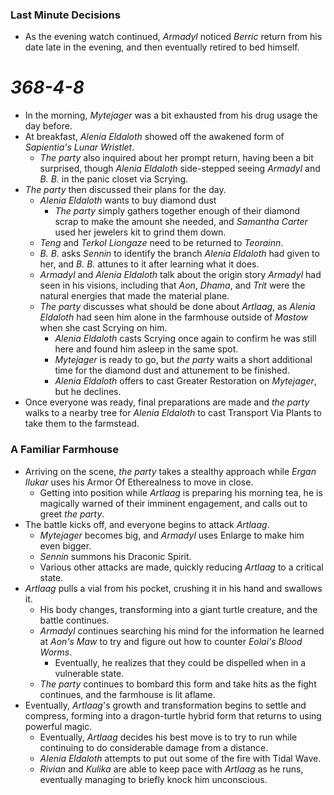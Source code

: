 ### Last Minute Decisions

* As the evening watch continued, *Armadyl* noticed *Berric* return from his date late in the evening, and then eventually retired to bed himself.

# *368-4-8*

* In the morning, *Mytejager* was a bit exhausted from his drug usage the day before.
* At breakfast, *Alenia Eldaloth* showed off the awakened form of *Sapientia's Lunar Wristlet*.
  * *The party* also inquired about her prompt return, having been a bit surprised, though *Alenia Eldaloth* side-stepped seeing *Armadyl* and *B. B.* in the panic closet via Scrying.
* *The party* then discussed their plans for the day.
  * *Alenia Eldaloth* wants to buy diamond dust
    * *The party* simply gathers together enough of their diamond scrap to make the amount she needed, and *Samantha Carter* used her jewelers kit to grind them down.
  * *Teng* and *Terkol Liongaze* need to be returned to *Teorainn*.
  * *B. B.* asks *Sennin* to identify the branch *Alenia Eldaloth* had given to her, and *B. B.* attunes to it after learning what it does.
  * *Armadyl* and *Alenia Eldaloth* talk about the origin story *Armadyl* had seen in his visions, including that *Aon*, *Dhama*, and *Trit* were the natural energies that made the material plane.
  * *The party* discusses what should be done about *Artlaag*, as *Alenia Eldaloth* had seen him alone in the farmhouse outside of *Mastow* when she cast Scrying on him.
    * *Alenia Eldaloth* casts Scrying once again to confirm he was still here and found him asleep in the same spot.
    * *Mytejager* is ready to go, but *the party* waits a short additional time for the diamond dust and attunement to be finished.
    * *Alenia Eldaloth* offers to cast Greater Restoration on *Mytejager*, but he declines.
* Once everyone was ready, final preparations are made and *the party* walks to a nearby tree for *Alenia Eldaloth* to cast Transport Via Plants to take them to the farmstead.

### A Familiar Farmhouse

* Arriving on the scene, *the party* takes a stealthy approach while *Ergan Ilukar* uses his Armor Of Etherealness to move in close.
  * Getting into position while *Artlaag* is preparing his morning tea, he is magically warned of their imminent engagement, and calls out to greet *the party*.
* The battle kicks off, and everyone begins to attack *Artlaag*.
  * *Mytejager* becomes big, and *Armadyl* uses Enlarge to make him even bigger.
  * *Sennin* summons his Draconic Spirit.
  * Various other attacks are made, quickly reducing *Artlaag* to a critical state.
* *Artlaag* pulls a vial from his pocket, crushing it in his hand and swallows it.
  * His body changes, transforming into a giant turtle creature, and the battle continues.
  * *Armadyl* continues searching his mind for the information he learned at *Aon's Maw* to try and figure out how to counter *Eolai's Blood Worms*.
    * Eventually, he realizes that they could be dispelled when in a vulnerable state.
  * *The party* continues to bombard this form and take hits as the fight continues, and the farmhouse is lit aflame.
* Eventually, *Artlaag*'s growth and transformation begins to settle and compress, forming into a dragon-turtle hybrid form that returns to using powerful magic.
  * Eventually, *Artlaag* decides his best move is to try to run while continuing to do considerable damage from a distance.
  * *Alenia Eldaloth* attempts to put out some of the fire with Tidal Wave.
  * *Rivian* and *Kulika* are able to keep pace with *Artlaag* as he runs, eventually managing to briefly knock him unconscious.
